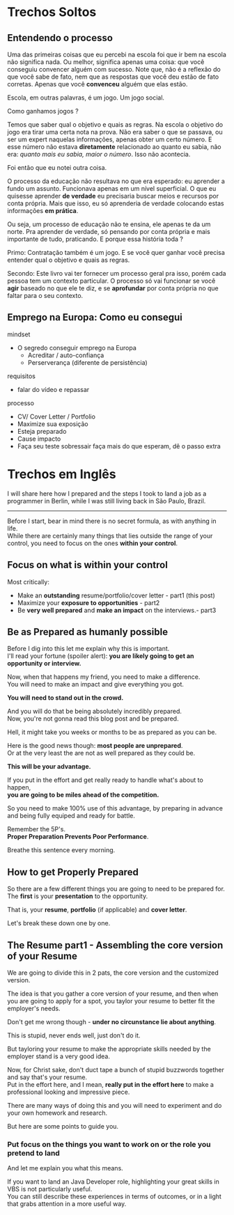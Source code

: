 # Trechos Soltos

## Entendendo o processo

Uma das primeiras coisas que eu percebi na escola foi que ir bem na escola não significa nada. Ou melhor, significa apenas uma coisa: que você conseguiu convencer alguém com sucesso. Note que, não é a reflexão do que você sabe de fato, nem que as respostas que você deu estão de fato corretas. Apenas que você **convenceu** alguém que elas estão.

Escola, em outras palavras, é um jogo. Um jogo social. 

Como ganhamos jogos ?

Temos que saber qual o objetivo e quais as regras. Na escola o objetivo do jogo era tirar uma certa nota na prova. Não era saber o que se passava, ou ser um expert naquelas informações, apenas obter um certo número. E esse número não estava __diretamente__ relacionado ao quanto eu sabia, não era: _quanto mais eu sabia, maior o número_. Isso não acontecia.

Foi então que eu notei outra coisa.

O processo da educação não resultava no que era esperado: eu aprender a fundo um assunto. Funcionava apenas em um nível superficial. O que eu quisesse aprender **de verdade** eu precisaria buscar meios e recursos por conta própria. Mais que isso, eu só aprenderia de verdade colocando estas informações **em prática**.

Ou seja, um processo de educação não te ensina, ele apenas te da um norte.
Pra aprender de verdade, só pensando por conta própria e mais importante de tudo, praticando.
E porque essa história toda ?

Primo: Contratação também é um jogo. E se você quer ganhar você precisa entender qual o objetivo e quais as regras.

Secondo: Este livro vai ter fornecer um processo geral pra isso, porém cada pessoa tem um contexto particular. O processo só vai funcionar se você **agir** baseado no que ele te diz, e se **aprofundar** por conta própria no que faltar para o seu contexto.

## Emprego na Europa: Como eu consegui

mindset

- O segredo conseguir emprego na Europa
	- Acreditar / auto-confiança
	- Perserverança (diferente de persistência)

requisitos

* falar do vídeo e repassar

processo

* CV/ Cover Letter / Portfolio
* Maximize sua exposição
* Esteja preparado
* Cause impacto
* Faça seu teste sobressair
	faça mais do que esperam, dê o passo extra

# Trechos em Inglês

I will share here how I prepared and the steps I took to land a job as a programmer in Berlin, while I was still living back in São Paulo, Brazil.

---

Before I start, bear in mind there is no secret formula, as with anything in life.  
While there are certainly many things that lies outside the range of your control, you need to focus on the ones __within your control__.

## Focus on what is within your control

Most critically:

* Make an __outstanding__ resume/portfolio/cover letter - part1 (this post)
* Maximize your __exposure to opportunities__ - part2
* Be __very well prepared__ and __make an impact__ on the interviews.- part3

## Be as Prepared as humanly possible

Before I dig into this let me explain why this is important.  
I'll read your fortune (spoiler alert): __you are likely going to get an opportunity or interview.__

Now, when that happens my friend, you need to make a difference.  
You will need to make an impact and give everything you got.

__You will need to stand out in the crowd.__

And you will do that be being absolutely incredibly prepared.  
Now, you're not gonna read this blog post and be prepared.

Hell, it might take you weeks or months to be as prepared as you can be.

Here is the good news though: __most people are unprepared__.  
Or at the very least the are not as well prepared as they could be.

__This will be your advantage.__

If you put in the effort and get really ready to handle what's about to happen,  
__you are going to be miles ahead of the competition.__

So you need to make 100% use of this advantage, by preparing in advance and being fully equiped and ready for battle.

Remember the 5P's.  
__Proper Preparation Prevents Poor Performance__.

Breathe this sentence every morning.

## How to get Properly Prepared

So there are a few different things you are going to need to be prepared for.  
The __first__ is your __presentation__ to the opportunity.

That is, your __resume__, __portfolio__ (if applicable) and __cover letter__.

Let's break these down one by one.

## The Resume part1 - Assembling the core version of your Resume

We are going to divide this in 2 pats, the core version and the customized version.  

The idea is that you gather a core version of your resume, and then when you are going to apply for a spot, you taylor your resume to better fit the employer's needs.

Don't get me wrong though - __under no circunstance lie about anything__.

This is stupid, never ends well, just don't do it.

But tayloring your resume to make the appropriate skills needed by the employer stand is a very good idea.

Now, for Christ sake, don't duct tape a bunch of stupid buzzwords together and say that's your resume.  
Put in the effort here, and I mean, __really put in the effort here__ to make a professional looking and impressive piece.

There are many ways of doing this and you will need to experiment and do your own homework and research.

But here are some points to guide you.

### Put focus on the things you want to work on or the role you pretend to land

And let me explain you what this means.

If you want to land an Java Developer role, highlighting your great skills in VBS is not particularly useful.  
You can still describe these experiences in terms of outcomes, or in a light that grabs attention in a more useful way.